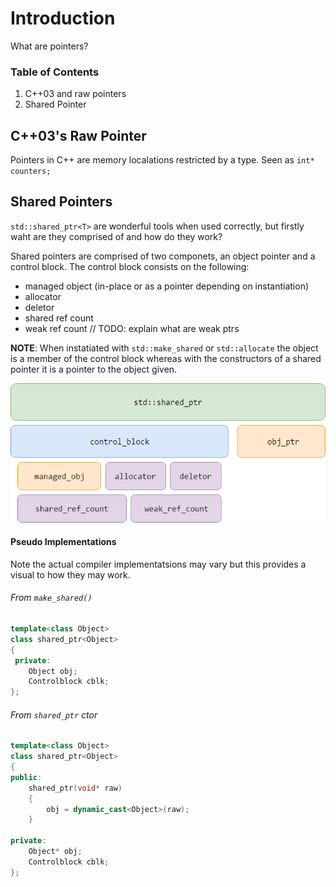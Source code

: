 # Introduction
What are pointers?

### Table of Contents
1. C++03 and raw pointers
2. Shared Pointer

## C++03's Raw Pointer
Pointers in C++ are memory localations restricted by a type. Seen as `int* counters;` 

## Shared Pointers
`std::shared_ptr<T>` are wonderful tools when used correctly, but firstly waht are they comprised of and how do they work?

Shared pointers are comprised of two componets, an object pointer and a control block. The control block consists on the following:
- managed object (in-place or as a pointer depending on instantiation)
- allocator
- deletor
- shared ref count
- weak ref count // TODO: explain what are weak ptrs

 **NOTE**: When instatiated with `std::make_shared` or `std::allocate` the object is a member of the control block whereas with the constructors of a shared pointer it is a pointer to the object given.
 
<p align="center"><img src ="https://github.com/prince-chrismc/Shared-Ptr/blob/master/Docs/Images/shared_ptr_diagram.png" /></p>
 
#### Pseudo Implementations
Note the actual compiler implementatsions may vary but this provides a visual to how they may work.

###### From `make_shared()`
```c++
template<class Object>
class shared_ptr<Object>
{
 private:
    Object obj;
    Controlblock cblk;
};
```

###### From `shared_ptr` ctor
```c++
template<class Object>
class shared_ptr<Object>
{
public:
    shared_ptr(void* raw)
    {
        obj = dynamic_cast<Object>(raw);
    }
    
private:
    Object* obj;
    Controlblock cblk;
};
```
